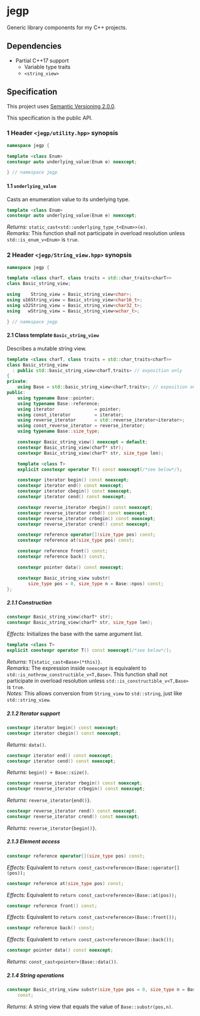 # jegp

Generic library components for my C++ projects.

## Dependencies

* Partial C++17 support
    - Variable type traits
    - `<string_view>`

## Specification

This project uses [Semantic Versioning 2.0.0](http://semver.org/).

This specification is the public API.

### 1 Header `<jegp/utility.hpp>` synopsis

```C++
namespace jegp {

template <class Enum>
constexpr auto underlying_value(Enum e) noexcept;

} // namespace jegp
```

#### 1.1 `underlying_value`

Casts an enumeration value to its underlying type.

```C++
template <class Enum>
constexpr auto underlying_value(Enum e) noexcept;
```
_Returns:_ `static_cast<std::underlying_type_t<Enum>>(e)`.<br/>
_Remarks:_ This function shall not participate in overload resolution unless `std::is_enum_v<Enum>` is `true`.

### 2 Header `<jegp/String_view.hpp>` synopsis

```C++
namespace jegp {

template <class charT, class traits = std::char_traits<charT>>
class Basic_string_view;

using    String_view = Basic_string_view<char>;
using u16String_view = Basic_string_view<char16_t>;
using u32String_view = Basic_string_view<char32_t>;
using   wString_view = Basic_string_view<wchar_t>;

} // namespace jegp
```

#### 2.1 Class template `Basic_string_view`

Describes a mutable string view.

```C++
template <class charT, class traits = std::char_traits<charT>>
class Basic_string_view
  : public std::basic_string_view<charT,traits> // exposition only
{
private:
    using Base = std::basic_string_view<charT,traits>; // exposition only
public:
    using typename Base::pointer;
    using typename Base::reference;
    using iterator               = pointer;
    using const_iterator         = iterator;
    using reverse_iterator       = std::reverse_iterator<iterator>;
    using const_reverse_iterator = reverse_iterator;
    using typename Base::size_type;

    constexpr Basic_string_view() noexcept = default;
    constexpr Basic_string_view(charT* str);
    constexpr Basic_string_view(charT* str, size_type len);

    template <class T>
    explicit constexpr operator T() const noexcept(/*see below*/);

    constexpr iterator begin() const noexcept;
    constexpr iterator end() const noexcept;
    constexpr iterator cbegin() const noexcept;
    constexpr iterator cend() const noexcept;

    constexpr reverse_iterator rbegin() const noexcept;
    constexpr reverse_iterator rend() const noexcept;
    constexpr reverse_iterator crbegin() const noexcept;
    constexpr reverse_iterator crend() const noexcept;

    constexpr reference operator[](size_type pos) const;
    constexpr reference at(size_type pos) const;

    constexpr reference front() const;
    constexpr reference back() const;

    constexpr pointer data() const noexcept;

    constexpr Basic_string_view substr(
        size_type pos = 0, size_type n = Base::npos) const;
};
```

##### 2.1.1 Construction

```C++
constexpr Basic_string_view(charT* str);
constexpr Basic_string_view(charT* str, size_type len);
```
_Effects:_ Initializes the base with the same argument list.

```C++
template <class T>
explicit constexpr operator T() const noexcept(/*see below*/);
```
_Returns:_ `T{static_cast<Base>(*this)}`.<br/>
_Remarks:_ The expression inside `noexcept` is equivalent to `std::is_nothrow_constructible_v<T,Base>`. This function shall not participate in overload resolution unless `std::is_constructible_v<T,Base>` is `true`.<br/>
_Notes:_ This allows conversion from `String_view` to `std::string`, just like `std::string_view`.

##### 2.1.2 Iterator support

```C++
constexpr iterator begin() const noexcept;
constexpr iterator cbegin() const noexcept;
```
_Returns:_ `data()`.

```C++
constexpr iterator end() const noexcept;
constexpr iterator cend() const noexcept;
```
_Returns:_ `begin() + Base::size()`.

```C++
constexpr reverse_iterator rbegin() const noexcept;
constexpr reverse_iterator crbegin() const noexcept;
```
_Returns:_ `reverse_iterator{end()}`.

```C++
constexpr reverse_iterator rend() const noexcept;
constexpr reverse_iterator crend() const noexcept;
```
_Returns:_ `reverse_iterator{begin()}`.

##### 2.1.3 Element access

```C++
constexpr reference operator[](size_type pos) const;
```
_Effects:_ Equivalent to `return const_cast<reference>(Base::operator[](pos));`

```C++
constexpr reference at(size_type pos) const;
```
_Effects:_ Equivalent to `return const_cast<reference>(Base::at(pos));`

```C++
constexpr reference front() const;
```
_Effects:_ Equivalent to `return const_cast<reference>(Base::front());`

```C++
constexpr reference back() const;
```
_Effects:_ Equivalent to `return const_cast<reference>(Base::back());`

```C++
constexpr pointer data() const noexcept;
```
_Returns:_ `const_cast<pointer>(Base::data())`.

##### 2.1.4 String operations

```C++
constexpr Basic_string_view substr(size_type pos = 0, size_type n = Base::npos)
    const;
```
_Returns:_ A string view that equals the value of `Base::substr(pos,n)`.
